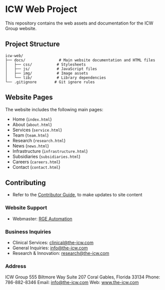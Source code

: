 # ICW Web Project

This repository contains the web assets and documentation for the ICW Group website.

## Project Structure

```
icw-web/
├── docs/               # Main website documentation and HTML files
│   ├── css/           # Stylesheets
│   ├── js/            # JavaScript files
│   ├── img/           # Image assets
│   └── lib/           # Library dependencies
└── .gitignore        # Git ignore rules
```

## Website Pages

The website includes the following main pages:
- Home (`index.html`)
- About (`about.html`)
- Services (`service.html`)
- Team (`team.html`)
- Research (`research.html`)
- News (`news.html`)
- Infrastructure (`infrastructure.html`)
- Subsidiaries (`subsidiaries.html`)
- Careers (`careers.html`)
- Contact (`contact.html`)

## Contributing
- Refer to the [Contributor Guide](https://github.com/patients-choice/icw-web/blob/main/CONTRIBUTING.md), to make updates to site content

### Website Support
- Webmaster: [RGE Automation](https://ricknet.com)

### Business Inquiries
- Clinical Services: clinical@the-icw.com
- General Inquiries: info@the-icw.com
- Research & Innovation: research@the-icw.com

### Address
ICW Group
555 Biltmore Way
Suite 207
Coral Gables, Florida 33134
Phone: 786-882-8346
Email: info@the-icw.com
Web: www.the-icw.com 
